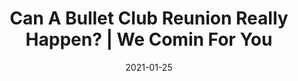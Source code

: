 ---
title: "Can A Bullet Club Reunion Really Happen? | We Comin For You"
date: 2021-01-25
description: "Can A Bullet Club Reunion Really Happen? | We Comin For You"
longDescription: >-
    Kenny Omega has been teasing that the Bullet Club will have a full reunion soon. Former Bullet Club members (Tama Tonga) and current ones have battled over the name moniker But the question should be asked could a Bullet Club unite all of wrestling?
    
    WCFY online
    @WCFYCast
    RVS: @FranchICE06 
    ROD: @R8TED_R 
    FB Group: https://bit.ly/3iGwOMw 
    IG: https://bit.ly/2NB17ZB 
    
    Follow SOLC Network online
    Instagram: https://bit.ly/39VL542 
    Twitter: https://bit.ly/39aL395 
    Facebook: https://bit.ly/3sQn7je
    
    Check out more of We Comin For You!
    
    https://www.youtube.com/playlist?list=PLHfX49CabZcKBdz9BZuiGTXyka5ZE4s2X
duration: "0:16:10"
youtubeId: "dzr1-Wa666g"

image: "/uploads/thumbnails/dzr1-Wa666g.jpg"
tags: ["wrestling"]
draft: false
---